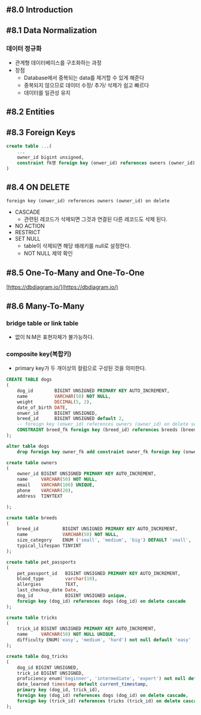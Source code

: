 ## #8.0 Introduction

## #8.1 Data Normalization

### 데이터 정규화
- 관계형 데이터베이스를 구조화하는 과정
- 장점
	- Database에서 중복되는 data를 제거할 수 있게 해준다
	- 중복되지 않으므로 데이터 수정/ 추가/ 삭제가 쉽고 빠르다
	- 데이터를 일관성 유지

## #8.2 Entities

## #8.3 Foreign Keys

```sql
create table ...(
	...
	owner_id bigint unsigned,
	constraint fk명 foreign key (onwer_id) references owners (owner_id)
)
```

## #8.4 ON DELETE

`foreign key (onwer_id) references owners (owner_id) on delete`
- CASCADE
	- 관련된 레코드가 삭제되면 그것과 연결된 다른 레코드도 삭제 된다.
- NO ACTION
- RESTRICT
- SET NULL
	- table이 삭제되면 해당 왜래키를 null로 설정한다.
	- NOT NULL 제약 확인

## #8.5 One-To-Many and One-To-One
[https://dbdiagram.io/](https://dbdiagram.io/)

## #8.6 Many-To-Many

### bridge table or link table
- 없이 N:M은 표현자체가 불가능하다.

### composite key(복합키)
- primary key가 두 개이상의 컬럼으로 구성된 것을 의미한다.

```sql
CREATE TABLE dogs
(
    dog_id        BIGINT UNSIGNED PRIMARY KEY AUTO_INCREMENT,
    name          VARCHAR(50) NOT NULL,
    weight        DECIMAL(5, 2),
    date_of_birth DATE,
    onwer_id      BIGINT UNSIGNED,
    breed_id      BIGINT UNSIGNED default 2,
    -- foreign key (onwer_id) references owners (owner_id) on delete set null,
    CONSTRAINT breed_fk foreign key (breed_id) references breeds (breed_id) on delete set default
);

alter table dogs
    drop foreign key owner_fk add constraint owner_fk foreign key (onwer_id) references owners (owner_id) on delete set null;

create table owners
(
    owner_id BIGINT UNSIGNED PRIMARY KEY AUTO_INCREMENT,
    name     VARCHAR(50) NOT NULL,
    email    VARCHAR(100) UNIQUE,
    phone    VARCHAR(20),
    address  TINYTEXT

);

create table breeds
(
    breed_id         BIGINT UNSIGNED PRIMARY KEY AUTO_INCREMENT,
    name             VARCHAR(50) NOT NULL,
    size_category    ENUM ('small', 'medium', 'big') DEFAULT 'small',
    typical_lifespan TINYINT
);

create table pet_passports
(
    pet_passport_id   BIGINT UNSIGNED PRIMARY KEY AUTO_INCREMENT,
    blood_type        varchar(10),
    allergies         TEXT,
    last_checkup_date Date,
    dog_id            BIGINT UNSIGNED unique,
    foreign key (dog_id) references dogs (dog_id) on delete cascade
);

create table tricks
(
    trick_id BIGINT UNSIGNED PRIMARY KEY AUTO_INCREMENT,
    name     VARCHAR(50) NOT NULL UNIQUE,
    difficulty ENUM('easy', 'medium', 'hard') not null default 'easy'
);

create table dog_tricks
(
    dog_id BIGINT UNSIGNED,
    trick_id BIGINT UNSIGNED,
    proficiency enum('beginner', 'intermediate', 'expert') not null default 'beginner',
    date_learned timestamp default current_timestamp,
    primary key (dog_id, trick_id),
    foreign key (dog_id) references dogs (dog_id) on delete cascade,
    foreign key (trick_id) references tricks (trick_id) on delete cascade
);
```
